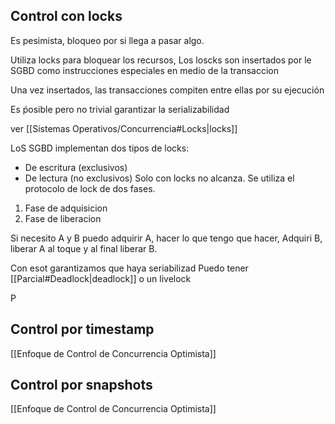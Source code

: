 ## Control con locks
Es pesimista, bloqueo por si llega a pasar algo.

Utiliza locks para bloquear los recursos, Los loscks son insertados por le SGBD como instrucciones especiales en medio de la transaccion 

Una vez insertados, las transacciones compiten entre ellas por su ejecución

Es ṕosible pero no trivial garantizar la serializabilidad

ver [[Sistemas Operativos/Concurrencia#Locks|locks]]

LoS SGBD implementan dos tipos de locks: 
-  De escritura (exclusivos)
- De lectura (no exclusivos)
Solo con locks no alcanza. Se utiliza el protocolo de lock de dos fases.
1. Fase de adquisicion 
2. Fase de liberacion 

Si necesito A y B puedo adquirir A, hacer lo que tengo que hacer, Adquiri B, liberar A al toque y al final liberar B.

Con esot garantizamos que haya seriabilizad
Puedo tener [[Parcial#Deadlock|deadlock]] o un livelock

P
## Control por timestamp 
[[Enfoque de Control de Concurrencia Optimista]]
## Control por snapshots
[[Enfoque de Control de Concurrencia Optimista]]